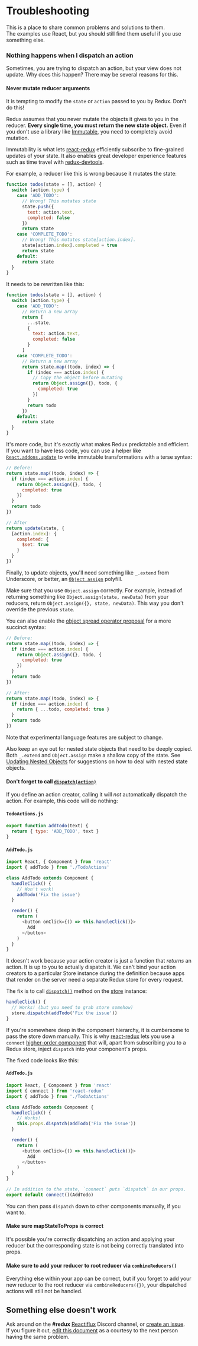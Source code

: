 # Troubleshooting

This is a place to share common problems and solutions to them.  
The examples use React, but you should still find them useful if you use something else.

### Nothing happens when I dispatch an action

Sometimes, you are trying to dispatch an action, but your view does not update. Why does this happen? There may be several reasons for this.

#### Never mutate reducer arguments

It is tempting to modify the `state` or `action` passed to you by Redux. Don't do this!

Redux assumes that you never mutate the objects it gives to you in the reducer. **Every single time, you must return the new state object.** Even if you don't use a library like [Immutable](https://facebook.github.io/immutable-js/), you need to completely avoid mutation.

Immutability is what lets [react-redux](https://github.com/gaearon/react-redux) efficiently subscribe to fine-grained updates of your state. It also enables great developer experience features such as time travel with [redux-devtools](http://github.com/gaearon/redux-devtools).

For example, a reducer like this is wrong because it mutates the state:

```js
function todos(state = [], action) {
  switch (action.type) {
    case 'ADD_TODO':
      // Wrong! This mutates state
      state.push({
        text: action.text,
        completed: false
      })
      return state
    case 'COMPLETE_TODO':
      // Wrong! This mutates state[action.index].
      state[action.index].completed = true
      return state
    default:
      return state
  }
}
```

It needs to be rewritten like this:

```js
function todos(state = [], action) {
  switch (action.type) {
    case 'ADD_TODO':
      // Return a new array
      return [
        ...state,
        {
          text: action.text,
          completed: false
        }
      ]
    case 'COMPLETE_TODO':
      // Return a new array
      return state.map((todo, index) => {
        if (index === action.index) {
          // Copy the object before mutating
          return Object.assign({}, todo, {
            completed: true
          })
        }
        return todo
      })
    default:
      return state
  }
}
```

It's more code, but it's exactly what makes Redux predictable and efficient. If you want to have less code, you can use a helper like [`React.addons.update`](https://facebook.github.io/react/docs/update.html) to write immutable transformations with a terse syntax:

```js
// Before:
return state.map((todo, index) => {
  if (index === action.index) {
    return Object.assign({}, todo, {
      completed: true
    })
  }
  return todo
})

// After
return update(state, {
  [action.index]: {
    completed: {
      $set: true
    }
  }
})
```

Finally, to update objects, you'll need something like `_.extend` from Underscore, or better, an [`Object.assign`](https://developer.mozilla.org/en/docs/Web/JavaScript/Reference/Global_Objects/Object/assign) polyfill.

Make sure that you use `Object.assign` correctly. For example, instead of returning something like `Object.assign(state, newData)` from your reducers, return `Object.assign({}, state, newData)`. This way you don't override the previous `state`.

You can also enable the [object spread operator proposal](recipes/UsingObjectSpreadOperator.md) for a more succinct syntax:

```js
// Before:
return state.map((todo, index) => {
  if (index === action.index) {
    return Object.assign({}, todo, {
      completed: true
    })
  }
  return todo
})

// After:
return state.map((todo, index) => {
  if (index === action.index) {
    return { ...todo, completed: true }
  }
  return todo
})
```

Note that experimental language features are subject to change.

Also keep an eye out for nested state objects that need to be deeply copied. Both `_.extend` and `Object.assign` make a shallow copy of the state. See [Updating Nested Objects](/docs/recipes/reducers/ImmutableUpdatePatterns.md#updating-nested-objects) for suggestions on how to deal with nested state objects.

#### Don't forget to call [`dispatch(action)`](api/Store.md#dispatch)

If you define an action creator, calling it will *not* automatically dispatch the action. For example, this code will do nothing:


#### `TodoActions.js`

```js
export function addTodo(text) {
  return { type: 'ADD_TODO', text }
}
```

#### `AddTodo.js`

```js
import React, { Component } from 'react'
import { addTodo } from './TodoActions'

class AddTodo extends Component {
  handleClick() {
    // Won't work!
    addTodo('Fix the issue')
  }

  render() {
    return (
      <button onClick={() => this.handleClick()}>
        Add
      </button>
    )
  }
}
```

It doesn't work because your action creator is just a function that *returns* an action. It is up to you to actually dispatch it. We can't bind your action creators to a particular Store instance during the definition because apps that render on the server need a separate Redux store for every request.

The fix is to call [`dispatch()`](api/Store.md#dispatch) method on the [store](api/Store.md) instance:

```js
handleClick() {
  // Works! (but you need to grab store somehow)
  store.dispatch(addTodo('Fix the issue'))
}
```

If you're somewhere deep in the component hierarchy, it is cumbersome to pass the store down manually. This is why [react-redux](https://github.com/gaearon/react-redux) lets you use a `connect` [higher-order component](https://medium.com/@dan_abramov/mixins-are-dead-long-live-higher-order-components-94a0d2f9e750) that will, apart from subscribing you to a Redux store, inject `dispatch` into your component's props.

The fixed code looks like this:
#### `AddTodo.js`
```js
import React, { Component } from 'react'
import { connect } from 'react-redux'
import { addTodo } from './TodoActions'

class AddTodo extends Component {
  handleClick() {
    // Works!
    this.props.dispatch(addTodo('Fix the issue'))
  }

  render() {
    return (
      <button onClick={() => this.handleClick()}>
        Add
      </button>
    )
  }
}

// In addition to the state, `connect` puts `dispatch` in our props.
export default connect()(AddTodo)
```

You can then pass `dispatch` down to other components manually, if you want to.

#### Make sure mapStateToProps is correct

It's possible you're correctly dispatching an action and applying your reducer but the corresponding state is not being correctly translated into props.


#### Make sure to add your reducer to root reducer via `combineReducers()`

Everything else within your app can be correct, but if you forget to add your new reducer to the root reducer via `combineReducers({})`, your dispatched actions will still not be handled.

## Something else doesn't work

Ask around on the **#redux** [Reactiflux](http://reactiflux.com/) Discord channel, or [create an issue](https://github.com/reactjs/redux/issues).  
If you figure it out, [edit this document](https://github.com/reactjs/redux/edit/master/docs/Troubleshooting.md) as a courtesy to the next person having the same problem.

